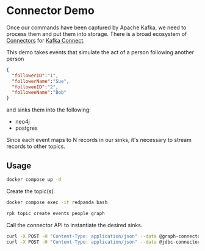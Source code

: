 # Connector Demo

Once our commands have been captured by Apache Kafka, we need to process them and put them into storage. There is a broad ecosystem of [Connectors](https://docs.confluent.io/platform/current/connect/kafka_connectors.html) for [Kafka Connect](https://docs.confluent.io/platform/current/connect/index.html).

This demo takes events that simulate the act of a person following another person

```json
{
  "followerID":"1",
  "followerName":"Sue",
  "followeeID":"2",
  "followeeName":"Bob"
}
```

and sinks them into the following:

- neo4j
- postgres

Since each event maps to N records in our sinks, it's necessary to stream records to other topics.

## Usage

```sh
docker compose up -d
```

Create the topic(s).

```sh
docker compose exec -it redpanda bash

rpk topic create events people graph
```

Call the connector API to instantiate the desired sinks.

```sh
curl -X POST -H "Content-Type: application/json" --data @graph-connector.json http://localhost:8083/connectors
curl -X POST -H "Content-Type: application/json" --data @jdbc-connector.json http://localhost:8083/connectors
```

